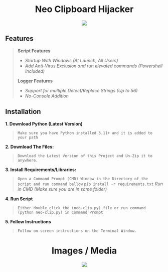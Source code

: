<h1 align="center">
  Neo Clipboard Hijacker
</h1>

<div align="center">
  <img  src="https://user-images.githubusercontent.com/99215486/175369409-b967da5b-e373-48ea-b8f5-8ed3d613df03.gif">
</div>

## Features
> **Script Features**
> * *Startup With Windows (At Launch, All Users)*
> * *Add Anti-Virus Exclusion and run elevated commands (Powershell Included)*
>
> **Logger Features**
> * *Support for multiple Detect/Replace Strings (Up to 56)*
> * *No-Console Addition*

## Installation
**1. Download Python (Latest Version)**
> `Make sure you have Python installed 3.11+ and it is added to your path`
> 
**2. Download The Files:**
> `Download the Latest Version of this Project and Un-Zip it to anywhere.`
> 
**3. Install Requirements/Libraries:**
> `Open a Command Prompt (CMD) Window in the Directory of the script and run command bellow`
> `pip install -r requirements.txt` *Run in CMD (Make sure you are in same folder)*
> 
**4. Run Script**
> `Either double click the (neo-clip.py) file or run command (python neo-clip.py) in Command Prompt`
> 
**5. Follow Instructions**
> `Follow on-screen instructions on the Terminal Window.`
> 

<h1 align="center">
  Images / Media
</h1>

<div align="center">
  <img  src="https://raw.githubusercontent.com/i64-sudo/Neo-Clipper/main/media/image_p1.png">
  
</div>
